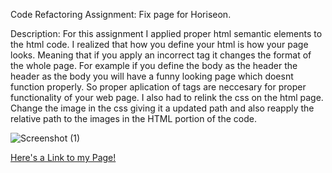 Code Refactoring Assignment:
Fix page for Horiseon. 

Description: For this assignment I applied proper html semantic elements to the html code. I realized that how you define your html is how your page looks. Meaning that if you apply an incorrect tag it changes the format of the whole page. For example if you define the body as the header the header as the body you will have a funny looking page which doesnt function properly. So proper aplication of tags are neccesary for proper functionality of your web page. I also had to relink the css on the html page. Change the image in the css giving it a updated path and also reapply the relative path to the images in the HTML portion of the code. 

![Screenshot (1)](https://user-images.githubusercontent.com/102045473/175319690-956fd65c-7f45-4fdd-9b5d-265cefc1ab5b.png)

[Here's a Link to my Page!](file:///C:/Users/Michael%20Khiabani/Documents/GitHub/challenge-1/index.html)


